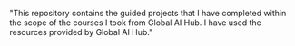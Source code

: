 "This repository contains the guided projects that I have completed within the scope of the courses I took from Global AI Hub. I have used the resources provided by Global AI Hub."